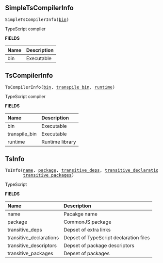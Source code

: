 <!-- Generated with Stardoc: http://skydoc.bazel.build -->

<a id="#SimpleTsCompilerInfo"></a>

## SimpleTsCompilerInfo

<pre>
SimpleTsCompilerInfo(<a href="#SimpleTsCompilerInfo-bin">bin</a>)
</pre>

TypeScript compiler

**FIELDS**

| Name                                     | Description |
| :--------------------------------------- | :---------- |
| <a id="SimpleTsCompilerInfo-bin"></a>bin | Executable  |

<a id="#TsCompilerInfo"></a>

## TsCompilerInfo

<pre>
TsCompilerInfo(<a href="#TsCompilerInfo-bin">bin</a>, <a href="#TsCompilerInfo-transpile_bin">transpile_bin</a>, <a href="#TsCompilerInfo-runtime">runtime</a>)
</pre>

TypeScript compiler

**FIELDS**

| Name                                                   | Description     |
| :----------------------------------------------------- | :-------------- |
| <a id="TsCompilerInfo-bin"></a>bin                     | Executable      |
| <a id="TsCompilerInfo-transpile_bin"></a>transpile_bin | Executable      |
| <a id="TsCompilerInfo-runtime"></a>runtime             | Runtime library |

<a id="#TsInfo"></a>

## TsInfo

<pre>
TsInfo(<a href="#TsInfo-name">name</a>, <a href="#TsInfo-package">package</a>, <a href="#TsInfo-transitive_deps">transitive_deps</a>, <a href="#TsInfo-transitive_declarations">transitive_declarations</a>, <a href="#TsInfo-transitive_descriptors">transitive_descriptors</a>,
       <a href="#TsInfo-transitive_packages">transitive_packages</a>)
</pre>

TypeScript

**FIELDS**

| Name                                                               | Description                            |
| :----------------------------------------------------------------- | :------------------------------------- |
| <a id="TsInfo-name"></a>name                                       | Pacakge name                           |
| <a id="TsInfo-package"></a>package                                 | CommonJS package                       |
| <a id="TsInfo-transitive_deps"></a>transitive_deps                 | Depset of extra links                  |
| <a id="TsInfo-transitive_declarations"></a>transitive_declarations | Depset of TypeScript declaration files |
| <a id="TsInfo-transitive_descriptors"></a>transitive_descriptors   | Depset of package descriptors          |
| <a id="TsInfo-transitive_packages"></a>transitive_packages         | Depset of packages                     |
